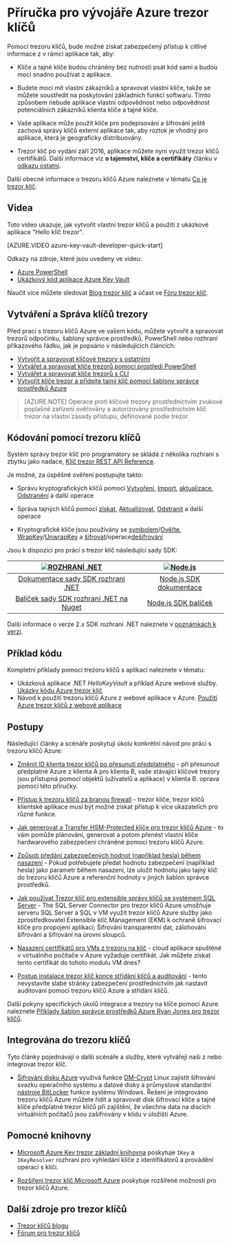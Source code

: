 <properties
   pageTitle="Klíč aplikace Vault Developer's Guide | Microsoft Azure"
   description="Vývojáři mohou pomocí trezoru klíčů Azure ke správě šifrovacích klíčů v rámci prostředí Microsoft Azure. "
   services="key-vault"
   documentationCenter=""
   authors="BrucePerlerMS"
   manager="mbaldwin"
   editor="bruceper" />
<tags
   ms.service="key-vault"
   ms.devlang="na"
   ms.topic="article"
   ms.tgt_pltfrm="na"
   ms.workload="identity"
   ms.date="10/03/2016"
   ms.author="bruceper" />

# <a name="azure-key-vault-developers-guide"></a>Příručka pro vývojáře Azure trezor klíčů
Pomocí trezoru klíčů, bude možné získat zabezpečený přístup k citlivé informace z v rámci aplikace tak, aby:

- Klíče a tajné klíče budou chráněny bez nutnosti psát kód sami a budou moci snadno používat z aplikace.
- Budete moci mít vlastní zákazníků a spravovat vlastní klíče, takže se můžete soustředit na poskytování základních funkcí softwaru. Tímto způsobem nebude aplikace vlastní odpovědnost nebo odpovědnost potenciálních zákazníků klienta klíče a tajné klíče.
- Vaše aplikace může použít klíče pro podepisování a šifrování ještě zachová správy klíčů externí aplikace tak, aby roztok je vhodný pro aplikace, která je geograficky distribuovány.

- Trezor klíč po vydání září 2016, aplikace můžete nyní využít trezor klíčů certifikátů. Další informace viz **o tajemství, klíče a certifikáty** článku v [odkazu ostatní](https://msdn.microsoft.com/library/azure/dn903623.aspx).

Další obecné informace o trezoru klíčů Azure naleznete v tématu [Co je trezor klíč](key-vault-whatis.md).

## <a name="videos"></a>Videa
Toto video ukazuje, jak vytvořit vlastní trezor klíčů a použití z ukázkové aplikace "Hello klíč trezor".

[AZURE.VIDEO azure-key-vault-developer-quick-start]

Odkazy na zdroje, které jsou uvedeny ve videu:
- [Azure PowerShell](http://go.microsoft.com/fwlink/p/?linkid=320376&clcid=0x409)
- [Ukázkový kód aplikace Azure Key Vault](http://go.microsoft.com/fwlink/?LinkId=521527&clcid=0x409)

Naučit více můžete sledovat [Blog trezor klíč](http://aka.ms/kvblog) a účast ve [Fóru trezor klíč](http://aka.ms/kvforum).

## <a name="creating-and-managing-key-vaults"></a>Vytváření a Správa klíčů trezory

Před prací s trezoru klíčů Azure ve vašem kódu, můžete vytvořit a spravovat trezorů odpočinku, šablony správce prostředků, PowerShell nebo rozhraní příkazového řádku, jak je popsáno v následujících článcích:

- [Vytvořit a spravovat klíčové trezory s ostatními](https://msdn.microsoft.com/library/azure/mt620024.aspx)
- [Vytvářet a spravovat klíče trezorů pomocí prostředí PowerShell](key-vault-get-started.md)
- [Vytvářet a spravovat klíče trezorů s CLI](key-vault-manage-with-cli.md)
- [Vytvořit klíče trezor a přidejte tajný klíč pomocí šablony správce prostředků Azure](../resource-manager-template-keyvault.md)

>[AZURE.NOTE] Operace proti klíčové trezory prostřednictvím zvukové poplašné zařízení ověřovány a autorizovány prostřednictvím klíč trezor na vlastní zásady přístupu, definované podle trezor.

## <a name="coding-with-key-vault"></a>Kódování pomocí trezoru klíčů

Systém správy trezor klíč pro programátory se skládá z několika rozhraní s zbytku jako nadace, [Klíč trezor REST API Reference](https://msdn.microsoft.com/library/azure/dn903609.aspx).

Je možné, za úspěšné ověření postupujte takto:

- Správu kryptografických klíčů pomocí [Vytvoření](https://msdn.microsoft.com/library/azure/dn903634.aspx), [Import](https://msdn.microsoft.com/library/azure/dn903626.aspx), [aktualizace](https://msdn.microsoft.com/library/azure/dn903616.aspx), [Odstranění](https://msdn.microsoft.com/library/azure/dn903611.aspx) a další operace

- Správa tajných klíčů pomocí [získat](https://msdn.microsoft.com/library/azure/dn903633.aspx), [Aktualizovat](https://msdn.microsoft.com/library/azure/dn986818.aspx), [Odstranit](https://msdn.microsoft.com/library/azure/dn903613.aspx) a další operace

- Kryptografické klíče jsou používány se [symbolem](https://msdn.microsoft.com/library/azure/dn878096.aspx)/[Ověřte](https://msdn.microsoft.com/library/azure/dn878082.aspx), [WrapKey](https://msdn.microsoft.com/library/azure/dn878066.aspx)/[UnwrapKey](https://msdn.microsoft.com/library/azure/dn878079.aspx) a [šifrovat](https://msdn.microsoft.com/library/azure/dn878060.aspx)/operace[dešifrování](https://msdn.microsoft.com/library/azure/dn878097.aspx)

Jsou k dispozici pro práci s trezor klíč následující sady SDK:

|[![ROZHRANÍ .NET](./media/key-vault-developers-guide/msft.netlogo_purple.png)](https://msdn.microsoft.com/library/mt765854.aspx)|[![Node.js](./media/key-vault-developers-guide/nodejs.png)](http://azure.github.io/azure-sdk-for-node/azure-arm-keyvault/latest)
|:--:|:--:|
|[Dokumentace sady SDK rozhraní .NET](https://msdn.microsoft.com/library/mt765854.aspx)|[Node.js SDK dokumentace](http://azure.github.io/azure-sdk-for-node/azure-arm-keyvault/latest)|
|[Balíček sady SDK rozhraní .NET na Nuget](http://www.nuget.org/packages/Microsoft.Azure.KeyVault)|[Node.js SDK balíček](https://www.npmjs.com/package/azure-keyvault)|

Další informace o verze 2.x SDK rozhraní .NET naleznete v [poznámkách k verzi](key-vault-dotnet2api-release-notes.md).

## <a name="example-code"></a>Příklad kódu
Kompletní příklady pomocí trezoru klíčů s aplikací naleznete v tématu:

- Ukázková aplikace .NET *HelloKeyVault* a příklad Azure webové služby. [Ukázky kódu Azure trezor klíč](http://www.microsoft.com/download/details.aspx?id=45343)
- Návod k použití trezoru klíčů Azure z webové aplikace v Azure. [Použití Azure trezor klíčů z webové aplikace](key-vault-use-from-web-application.md)

## <a name="how-tos"></a>Postupy

Následující články a scénáře poskytují úkolu konkrétní návod pro práci s trezoru klíčů Azure:

- [Změnit ID klienta trezor klíčů po přesunutí předplatného](key-vault-subscription-move-fix.md) - při přesunout předplatné Azure z klienta A pro klienta B, vaše stávající klíčové trezory jsou přístupná pomocí objektů (uživatelů a aplikace) v klienta B. oprava pomocí této příručky.
- [Přístup k trezoru klíčů za branou firewall](key-vault-access-behind-firewall.md) - trezor klíče, trezor klíčů klientské aplikace musí být možné získat přístup k více ukazatelích pro různé funkce.

- [Jak generovat a Transfer HSM-Protected klíče pro trezor klíčů Azure](key-vault-hsm-protected-keys.md) - to vám pomůže plánování, generovat a potom přenést vlastní klíče hardwarového zabezpečení chráněné pomocí trezoru klíčů Azure.
- [Způsob předání zabezpečených hodnot (například hesla) během nasazení](../resource-manager-keyvault-parameter.md) - Pokud potřebujete předat hodnotu zabezpečení (například hesla) jako parametr během nasazení, lze uložit hodnotu jako tajný klíč do trezoru klíčů Azure a referenční hodnoty v jiných šablon správce prostředků.
- [Jak používat Trezor klíč pro extensible správy klíčů se systémem SQL Server](https://msdn.microsoft.com/library/dn198405.aspx) - The SQL Server Connector pro trezor klíčů Azure umožňuje serveru SQL Server a SQL v VM využít trezor klíčů Azure služby jako zprostředkovatel Extensible klíč Management (EKM) k ochraně šifrovací klíče pro propojení aplikací; Šifrování transparentní dat, zálohování šifrování a šifrování na úrovni sloupců.
- [Nasazení certifikátů pro VMs z trezoru na klíč](https://blogs.technet.microsoft.com/kv/2015/07/14/deploy-certificates-to-vms-from-customer-managed-key-vault/) - cloud aplikace spuštěné v virtuálního počítače v Azure vyžaduje certifikát. Jak můžete získat tento certifikát do tohoto modulu VM dnes?
- [Postup instalace trezor klíč konce střídání klíčů a auditování](key-vault-key-rotation-log-monitoring.md) - tento nevystavíte slabé stránky zabezpečení prostřednictvím jak nastavit auditování pomocí trezoru klíčů Azure a střídání klíčů.

Další pokyny specifických úkolů integrace a trezory na klíče pomocí Azure naleznete [Příklady šablon správce prostředků Azure Ryan Jones pro trezor klíčů](https://github.com/rjmax/ArmExamples/tree/master/keyvaultexamples).

## <a name="integrated-with-key-vault"></a>Integrována do trezoru klíčů

Tyto články pojednávají o další scénáře a služby, které vytvářejí naši z nebo integrovat trezor klíč.

- [Šifrování disku Azure](../security/azure-security-disk-encryption.md) využívá funkce [DM-Crypt](https://en.wikipedia.org/wiki/Dm-crypt) Linux zajistit šifrování svazku operačního systému a datové disky a průmyslové standardní [nástroje BitLocker](https://technet.microsoft.com/library/cc732774.aspx) funkce systému Windows. Řešení je integrováno trezoru klíčů Azure můžete řídit a spravovat disk šifrovací klíče a tajné klíče předplatné trezor klíčů při zajištění, že všechna data na discích virtuálních počítačů jsou zašifrovány v klidu v úložišti Azure.


## <a name="supporting-libraries"></a>Pomocné knihovny

- [Microsoft Azure Key trezor základní knihovna](http://www.nuget.org/packages/Microsoft.Azure.KeyVault.Core) poskytuje `IKey` a `IKeyResolver` rozhraní pro vyhledání klíče z identifikátorů a provádění operací s klíči.

- [Rozšíření trezor klíč Microsoft Azure](http://www.nuget.org/packages/Microsoft.Azure.KeyVault.Extensions) poskytuje rozšířené možnosti pro trezor klíčů Azure.

## <a name="other-key-vault-resources"></a>Další zdroje pro trezor klíčů
- [Trezor klíčů blogu](http://aka.ms/kvblog)
- [Fórum pro trezor klíčů](http://aka.ms/kvforum)
